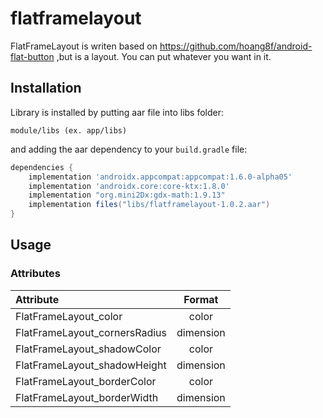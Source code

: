 # flatframelayout
FlatFrameLayout is writen based on https://github.com/hoang8f/android-flat-button ,but is a layout. You can put whatever you want in it.

## Installation

Library is installed by putting aar file into libs folder:

```
module/libs (ex. app/libs)
```

and adding the aar dependency to your `build.gradle` file:
```groovy
dependencies {
    implementation 'androidx.appcompat:appcompat:1.6.0-alpha05'
    implementation 'androidx.core:core-ktx:1.8.0'
    implementation "org.mini2Dx:gdx-math:1.9.13"
    implementation files("libs/flatframelayout-1.0.2.aar")
}
```

## Usage


### Attributes
| Attribute | Format |
|:---|:---:|
| FlatFrameLayout_color | color |
| FlatFrameLayout_cornersRadius | dimension |
| FlatFrameLayout_shadowColor | color |
| FlatFrameLayout_shadowHeight | dimension |
| FlatFrameLayout_borderColor | color |
| FlatFrameLayout_borderWidth | dimension |